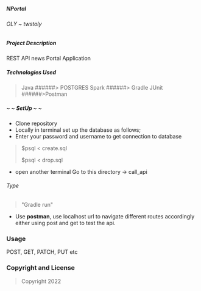 ##### NPortal
###### OLY ~ twstoly

##### Project Description
REST API news Portal Application

##### Technologies Used
>Java 
######> POSTGRES 
>Spark 
######> Gradle
>JUnit
######>Postman
##### ~ ~ SetUp ~ ~

* Clone repository
* Locally in terminal set up the database as follows;
* Enter your password and username to get connection to database
> $psql < create.sql
>
> $psql < drop.sql
* open another terminal Go to this directory -> call_api

###### Type
> "Gradle run"
* Use <b>postman</b>, use localhost url to navigate different routes accordingly either using post and get to test the api.

### Usage
POST, GET, PATCH, PUT etc

### Copyright and License
> Copyright 2022